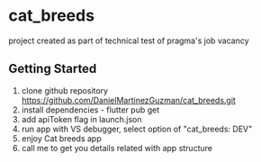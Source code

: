 # cat_breeds

project created as part of technical test of pragma's job vacancy

## Getting Started

1. clone github repository https://github.com/DanielMartinezGuzman/cat_breeds.git
2. install dependencies - flutter pub get
3. add apiToken flag in launch.json 
4. run app with VS debugger, select option of "cat_breeds: DEV"
5. enjoy Cat breeds app
6. call me to get you details related with app structure 